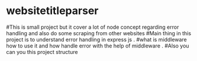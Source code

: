 # websitetitleparser

#This is small project but it cover a lot of node concept regarding error handling and also do some scraping from other websites 
#Main thing in this project is to understand error handling in express js . 
#what is middleware how to use it and how handle error with the help of middleware .
#Also you can you this project structure 
